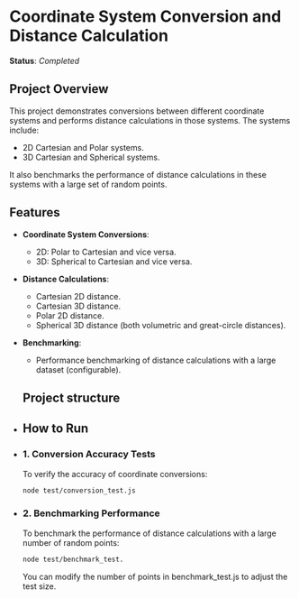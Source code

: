 # Coordinate System Conversion and Distance Calculation
**Status**: *Completed* 

## Project Overview

This project demonstrates conversions between different coordinate systems and performs distance calculations in those systems. The systems include:
- 2D Cartesian and Polar systems.
- 3D Cartesian and Spherical systems.

It also benchmarks the performance of distance calculations in these systems with a large set of random points.

## Features

- **Coordinate System Conversions**:
  - 2D: Polar to Cartesian and vice versa.
  - 3D: Spherical to Cartesian and vice versa.
  
- **Distance Calculations**:
  - Cartesian 2D distance.
  - Cartesian 3D distance.
  - Polar 2D distance.
  - Spherical 3D distance (both volumetric and great-circle distances).

- **Benchmarking**:
  - Performance benchmarking of distance calculations with a large dataset (configurable).

  ## Project structure

- ## How to Run

- ### 1. Conversion Accuracy Tests

  To verify the accuracy of coordinate conversions:

  ```bash
  node test/conversion_test.js
  ```

- ### 2. Benchmarking Performance

  To benchmark the performance of distance calculations with a large number of random points:

  ```bash
  node test/benchmark_test.
  ```

  You can modify the number of points in benchmark_test.js to adjust the test size.
